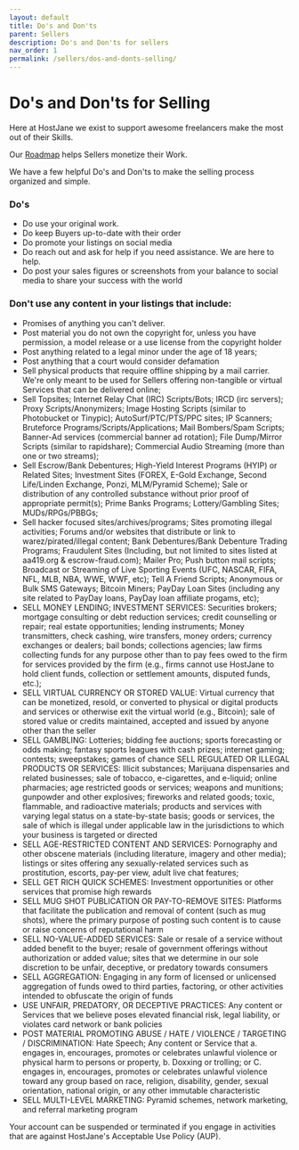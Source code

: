 ```yaml
---
layout: default
title: Do's and Don'ts
parent: Sellers
description: Do's and Don'ts for sellers
nav_order: 1
permalink: /sellers/dos-and-donts-selling/
---
```


# Do's and Don'ts for Selling

Here at HostJane we exist to support awesome freelancers make the most out of their Skills. 

<span class="green">Our [Roadmap](/buyers/hostjane-roadmap/) helps Sellers monetize their Work.</span>

We have a few helpful Do's and Don'ts to make the selling process organized and simple.

### Do's

* Do use your original work.
* Do keep Buyers up-to-date with their order
* Do promote your listings on social media
* Do reach out and ask for help if you need assistance. We are here to help.
* Do post your sales figures or screenshots from your balance to social media to share your success with the world

### Don't use any content in your listings that include:

* Promises of anything you can't deliver.
* Post material you do not own the copyright for, unless you have permission, a model release or a use license from the copyright holder
* Post anything related to a legal minor under the age of 18 years;
* Post anything that a court would consider defamation
* Sell physical products that require offline shipping by a mail carrier. We're only meant to be used for Sellers offering non-tangible or virtual Services that can be delivered online;
* Sell Topsites; Internet Relay Chat (IRC) Scripts/Bots; IRCD (irc servers); Proxy Scripts/Anonymizers; Image Hosting Scripts (similar to Photobucket or Tinypic); AutoSurf/PTC/PTS/PPC sites; IP Scanners; Bruteforce Programs/Scripts/Applications; Mail Bombers/Spam Scripts; Banner-Ad services (commercial banner ad rotation); File Dump/Mirror Scripts (similar to rapidshare); Commercial Audio Streaming (more than one or two streams);
* Sell Escrow/Bank Debentures; High-Yield Interest Programs (HYIP) or Related Sites; Investment Sites (FOREX, E-Gold Exchange, Second Life/Linden Exchange, Ponzi, MLM/Pyramid Scheme); Sale or distribution of any controlled substance without prior proof of appropriate permit(s); Prime Banks Programs; Lottery/Gambling Sites; MUDs/RPGs/PBBGs;
* Sell hacker focused sites/archives/programs; Sites promoting illegal activities; Forums and/or websites that distribute or link to warez/pirated/illegal content; Bank Debentures/Bank Debenture Trading Programs; Fraudulent Sites (Including, but not limited to sites listed at aa419.org & escrow-fraud.com); Mailer Pro; Push button mail scripts; Broadcast or Streaming of Live Sporting Events (UFC, NASCAR, FIFA, NFL, MLB, NBA, WWE, WWF, etc); Tell A Friend Scripts; Anonymous or Bulk SMS Gateways; Bitcoin Miners; PayDay Loan Sites (including any site related to PayDay loans, PayDay loan affiliate progams, etc);
* SELL MONEY LENDING; INVESTMENT SERVICES: Securities brokers; mortgage consulting or debt reduction services; credit counselling or repair; real estate opportunities; lending instruments; Money transmitters, check cashing, wire transfers, money orders; currency exchanges or dealers; bail bonds; collections agencies; law firms collecting funds for any purpose other than to pay fees owed to the firm for services provided by the firm (e.g., firms cannot use HostJane to hold client funds, collection or settlement amounts, disputed funds, etc.);
* SELL VIRTUAL CURRENCY OR STORED VALUE: Virtual currency that can be monetized, resold, or converted to physical or digital products and services or otherwise exit the virtual world (e.g., Bitcoin); sale of stored value or credits maintained, accepted and issued by anyone other than the seller
* SELL GAMBLING: Lotteries; bidding fee auctions; sports forecasting or odds making; fantasy sports leagues with cash prizes; internet gaming; contests; sweepstakes; games of chance
SELL REGULATED OR ILLEGAL PRODUCTS OR SERVICES: Illicit substances; Marijuana dispensaries and related businesses; sale of tobacco, e-cigarettes, and e-liquid; online pharmacies; age restricted goods or services; weapons and munitions; gunpowder and other explosives; fireworks and related goods; toxic, flammable, and radioactive materials; products and services with varying legal status on a state-by-state basis; goods or services, the sale of which is illegal under applicable law in the jurisdictions to which your business is targeted or directed
* SELL AGE-RESTRICTED CONTENT AND SERVICES: Pornography and other obscene materials (including literature, imagery and other media); listings or sites offering any sexually-related services such as prostitution, escorts, pay-per view, adult live chat features;
* SELL GET RICH QUICK SCHEMES: Investment opportunities or other services that promise high rewards
* SELL MUG SHOT PUBLICATION OR PAY-TO-REMOVE SITES: Platforms that facilitate the publication and removal of content (such as mug shots), where the primary purpose of posting such content is to cause or raise concerns of reputational harm
* SELL NO-VALUE-ADDED SERVICES: Sale or resale of a service without added benefit to the buyer; resale of government offerings without authorization or added value; sites that we determine in our sole discretion to be unfair, deceptive, or predatory towards consumers
* SELL AGGREGATION: Engaging in any form of licensed or unlicensed aggregation of funds owed to third parties, factoring, or other activities intended to obfuscate the origin of funds
* USE UNFAIR, PREDATORY, OR DECEPTIVE PRACTICES: Any content or Services that we believe poses elevated financial risk, legal liability, or violates card network or bank policies
* POST MATERIAL PROMOTING ABUSE / HATE / VIOLENCE / TARGETING / DISCRIMINATION: Hate Speech; Any content or Service that a. engages in, encourages, promotes or celebrates unlawful violence or physical harm to persons or property, b. Doxxing or trolling; or C. engages in, encourages, promotes or celebrates unlawful violence toward any group based on race, religion, disability, gender, sexual orientation, national origin, or any other immutable characteristic
* SELL MULTI-LEVEL MARKETING: Pyramid schemes, network marketing, and referral marketing program

Your account can be suspended or terminated if you engage in activities that are against HostJane's Acceptable Use Policy (AUP).
